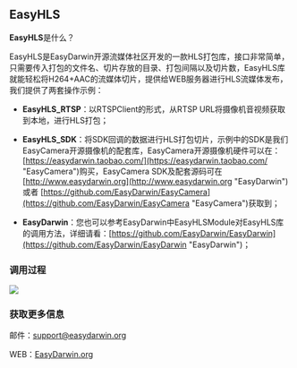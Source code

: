 ## EasyHLS ##

**EasyHLS**是什么？

EasyHLS是EasyDarwin开源流媒体社区开发的一款HLS打包库，接口非常简单，只需要传入打包的文件名、切片存放的目录、打包间隔以及切片数，EasyHLS库就能轻松将H264+AAC的流媒体切片，提供给WEB服务器进行HLS流媒体发布，我们提供了两套操作示例：

- **EasyHLS_RTSP**：以RTSPClient的形式，从RTSP URL将摄像机音视频获取到本地，进行HLS打包；

- **EasyHLS_SDK**：将SDK回调的数据进行HLS打包切片，示例中的SDK是我们EasyCamera开源摄像机的配套库，EasyCamera开源摄像机硬件可以在：[https://easydarwin.taobao.com/](https://easydarwin.taobao.com/ "EasyCamera")购买，EasyCamera SDK及配套源码可在 [http://www.easydarwin.org](http://www.easydarwin.org "EasyDarwin") 或者 [https://github.com/EasyDarwin/EasyCamera](https://github.com/EasyDarwin/EasyCamera "EasyCamera")获取到；

- **EasyDarwin**：您也可以参考EasyDarwin中EasyHLSModule对EasyHLS库的调用方法，详细请看：[https://github.com/EasyDarwin/EasyDarwin](https://github.com/EasyDarwin/EasyDarwin "EasyDarwin")；



### 调用过程
![](http://www.easydarwin.org/skin/easydarwin/images/easyhls20150811.png)

### 获取更多信息 ###

邮件：[support@easydarwin.org](mailto:support@easydarwin.org) 

WEB：[EasyDarwin.org](http://www.easydarwin.org)
